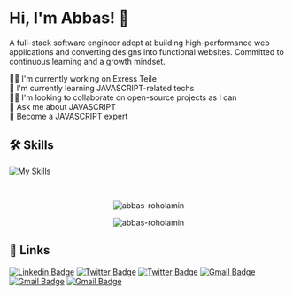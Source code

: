 <!-- @format -->


# Hi, I'm Abbas! 👋
A full-stack software engineer adept at building high-performance web applications and converting designs into functional websites. Committed to continuous learning and a growth mindset.

👩‍💻 I'm currently working on Exress Teile<br>
🧠 I'm currently learning JAVASCRIPT-related techs<br>
🦸‍♀️ I'm looking to collaborate on open-source projects as I can<br>
💬 Ask me about JAVASCRIPT<br>
🎯 Become a JAVASCRIPT expert<br>



## 🛠 Skills
  <p align="left">
  
[![My Skills](https://skillicons.dev/icons?i=html,css,js,jquery,git,react,next,redux,astro,tailwind,alpinejs,prisma,typescript,express,bun,deno,cypress,nest,redis,npm,nodejs,graphql,apollo,jest,vitest,md,php,laravel,docker)](https://skillicons.dev)

  
  </p>

<br>
<p align="center">
  <img src="https://github-readme-stats.vercel.app/api/top-langs?username=abbas-roholamin&show_icons=true&locale=en&layout=compact&theme=dark" alt="abbas-roholamin" />
</p>
  
<div align="center">
<img src="https://github-readme-stats.vercel.app/api?username=abbas-roholamin&count_private=true&show_icons=true&locale=en&theme=dark" alt="abbas-roholamin" />
</div>

## 🔗 Links
<p align="center">
  
[![Linkedin Badge](https://img.shields.io/badge/-LinkedIn-0e76a8?style=flat-square&logo=Linkedin&logoColor=white)](https://linkedin.com/in/abbas-roholamin)
[![Twitter Badge](https://img.shields.io/badge/-Twitter-00acee?style=flat-square&logo=Twitter&logoColor=white)](https://twitter.com/abbas_roholamin)
[![Twitter Badge](https://img.shields.io/badge/-Facebook-00acee?style=flat-square&logo=Facebook&logoColor=white)](https://www.facebook.com/AbbasRoholamin/)
[![Gmail Badge](https://img.shields.io/badge/-Gmail-e4405f?style=flat-square&logo=gmail&logoColor=white)](mailto:abbasroholamin76@gmail.com)
[![Gmail Badge](https://komarev.com/ghpvc/?username=abbas-roholamin&label=Profile%20views&color=0e75b6&style=flat)](https://komarev.com/ghpvc/?username=abbas-roholamin&label=Profile%20views&color=0e75b6&style=flat)
[![Gmail Badge](https://wakatime.com/badge/user/e1437bec-a9c1-430a-84b5-75378ccefde6.svg)](https://wakatime.com/badge/user/e1437bec-a9c1-430a-84b5-75378ccefde6.svg)
  
</p>

